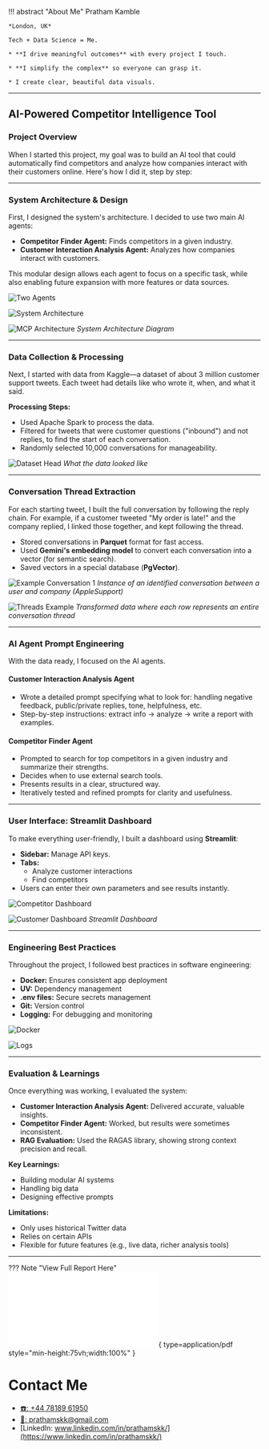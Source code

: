!!! abstract "About Me"
    Pratham Kamble

    *London, UK*

    Tech + Data Science = Me.

    * **I drive meaningful outcomes** with every project I touch.

    * **I simplify the complex** so everyone can grasp it.

    * I create clear, beautiful data visuals.

---

## AI-Powered Competitor Intelligence Tool

### Project Overview

When I started this project, my goal was to build an AI tool that could automatically find competitors and analyze how companies interact with their customers online. Here's how I did it, step by step:

---

### System Architecture & Design

First, I designed the system's architecture. I decided to use two main AI agents:

- **Competitor Finder Agent:** Finds competitors in a given industry.
- **Customer Interaction Analysis Agent:** Analyzes how companies interact with customers.

This modular design allows each agent to focus on a specific task, while also enabling future expansion with more features or data sources.

![Two Agents](./competitor_two_agents.jpg)

![System Architecture](./competitor_system_design.jpg)

![MCP Architecture](./competitor_mcp_architecture.jpg)
*System Architecture Diagram*

---

### Data Collection & Processing

Next, I started with data from Kaggle—a dataset of about 3 million customer support tweets. Each tweet had details like who wrote it, when, and what it said. 

**Processing Steps:**
- Used Apache Spark to process the data.
- Filtered for tweets that were customer questions ("inbound") and not replies, to find the start of each conversation.
- Randomly selected 10,000 conversations for manageability.

![Dataset Head](./competitor_dataset_head.jpg)
*What the data looked like*

---

### Conversation Thread Extraction

For each starting tweet, I built the full conversation by following the reply chain. For example, if a customer tweeted "My order is late!" and the company replied, I linked those together, and kept following the thread. 

- Stored conversations in **Parquet** format for fast access.
- Used **Gemini's embedding model** to convert each conversation into a vector (for semantic search).
- Saved vectors in a special database (**PgVector**).

![Example Conversation 1](./competitor_example_one_conversation.jpg)
*Instance of an identified conversation between a user and company (AppleSupport)*

![Threads Example](./competitor_threads_example.jpg)
*Transformed data where each row represents an entire conversation thread*

---

### AI Agent Prompt Engineering

With the data ready, I focused on the AI agents.

#### Customer Interaction Analysis Agent
- Wrote a detailed prompt specifying what to look for: handling negative feedback, public/private replies, tone, helpfulness, etc.
- Step-by-step instructions: extract info → analyze → write a report with examples.

#### Competitor Finder Agent
- Prompted to search for top competitors in a given industry and summarize their strengths.
- Decides when to use external search tools.
- Presents results in a clear, structured way.
- Iteratively tested and refined prompts for clarity and usefulness.

---

### User Interface: Streamlit Dashboard

To make everything user-friendly, I built a dashboard using **Streamlit**:

- **Sidebar:** Manage API keys.
- **Tabs:**
    - Analyze customer interactions
    - Find competitors
- Users can enter their own parameters and see results instantly.

![Competitor Dashboard](./competitor_competitor_dashboard.jpg)

![Customer Dashboard](./competitor_customer_dashboard.jpg)
*Streamlit Dashboard*

---

### Engineering Best Practices

Throughout the project, I followed best practices in software engineering:

- **Docker:** Ensures consistent app deployment
- **UV:** Dependency management
- **.env files:** Secure secrets management
- **Git:** Version control
- **Logging:** For debugging and monitoring

![Docker](./competitor_docker.jpg)

![Logs](./competitor_logs.jpg)

---

### Evaluation & Learnings

Once everything was working, I evaluated the system:

- **Customer Interaction Analysis Agent:** Delivered accurate, valuable insights.
- **Competitor Finder Agent:** Worked, but results were sometimes inconsistent.
- **RAG Evaluation:** Used the RAGAS library, showing strong context precision and recall.

**Key Learnings:**
- Building modular AI systems
- Handling big data
- Designing effective prompts

**Limitations:**
- Only uses historical Twitter data
- Relies on certain APIs
- Flexible for future features (e.g., live data, richer analysis tools)

---

??? Note "View Full Report Here"
    ![competitor ai tool report](../competitor.pdf){ type=application/pdf style="min-height:75vh;width:100%" }


# Contact Me

- [☎️: +44 78189 61950](tel:+447818961950)
- [📧: prathamskk@gmail.com](mailto:prathamskk@gmail.com)
- [LinkedIn: www.linkedin.com/in/prathamskk/](https://www.linkedin.com/in/prathamskk/)